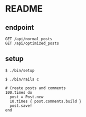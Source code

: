 # README

## endpoint

```
GET /api/normal_posts
GET /api/optimized_posts
```

## setup

```
$ ./bin/setup
```

```
$ ./bin/rails c 

# Create posts and comments
100.times do
  post = Post.new
  10.times { post.comments.build }
  post.save!
end
```
